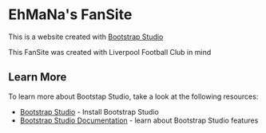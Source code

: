 # EhMaNa's FanSite 
This is a website created with [Bootstrap Studio](https://bootstrapstudio.io)

This FanSite was created with Liverpool Football Club in mind




## Learn More

To learn more about Bootstap Studio, take a look at the following resources:

- [Bootstrap Studio](https://bootstrapstudio.io) - Install Bootstrap Studio
- [Bootstrap Studio Documentation](https://bootstrapstudio.io/docs/) - learn about Bootstrap Studio features 